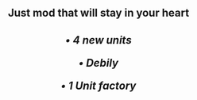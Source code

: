<div align="center"> 
  <h2>
  Just mod that will stay in your heart 
  <h2>
<div>

<div>
  <h5>
  
  • 4 new units

  • Debily

  • 1 Unit factory

  <h5>
<div>
